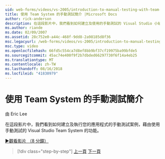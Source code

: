 ```yaml
---
uid: web-forms/videos/vs-2005/introduction-to-manual-testing-with-team-system
title: 使用 Team System 的手動測試簡介 |Microsoft Docs
author: rick-anderson
description: 在這段影片中，我們看到如何建立及使用的手動測試的 Visual Studio 小組系統的功能，您的應用程式中執行此手動測試案例...
ms.author: riande
ms.date: 02/09/2007
ms.assetid: 28c752e0-a44c-468f-9dd8-2a98185d8f36
msc.legacyurl: /web-forms/videos/vs-2005/introduction-to-manual-testing-with-team-system
msc.type: video
ms.openlocfilehash: 66fd5c554ca7d8ef8bb9bf37cf19975ba99bfde5
ms.sourcegitcommit: 45ac74e400f9f2b7dbded66297730f6f14a4eb25
ms.translationtype: MT
ms.contentlocale: zh-TW
ms.lasthandoff: 08/16/2018
ms.locfileid: "41830979"
---
```

<a name="introduction-to-manual-testing-with-team-system"></a>使用 Team System 的手動測試簡介
====================
由 Eric Lee

在這段影片中，我們看到如何建立及執行您的應用程式的手動測試案例，藉由使用手動測試的 Visual Studio Team System 的功能。

[&#9654;觀看影片 （8 分鐘）](https://channel9.msdn.com/Blogs/ASP-NET-Site-Videos/introduction-to-manual-testing-with-team-system)

> [!div class="step-by-step"]
> [上一頁](introduction-to-load-testing-web-applications-with-team-system.md)
> [下一頁](introduction-to-managing-and-running-tests-with-team-system.md)
